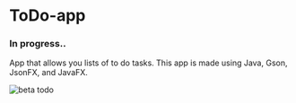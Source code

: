 # ToDo-app
### In progress..

App that allows you lists of to do tasks. This app is made using Java, Gson, JsonFX, and JavaFX.

![beta todo](https://user-images.githubusercontent.com/58128571/201308289-53f5d7fd-40c4-410c-bb60-a18f0b62296a.png)
